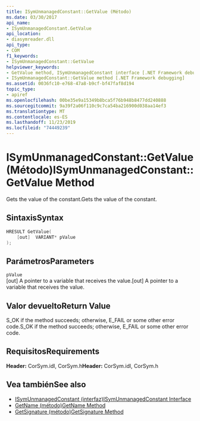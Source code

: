 ```yaml
---
title: ISymUnmanagedConstant::GetValue (Método)
ms.date: 03/30/2017
api_name:
- ISymUnmanagedConstant.GetValue
api_location:
- diasymreader.dll
api_type:
- COM
f1_keywords:
- ISymUnmanagedConstant::GetValue
helpviewer_keywords:
- GetValue method, ISymUnmanagedConstant interface [.NET Framework debugging]
- ISymUnmanagedConstant::GetValue method [.NET Framework debugging]
ms.assetid: 0036fc10-e768-47a8-b9cf-bf47faf8d194
topic_type:
- apiref
ms.openlocfilehash: 00be35e9a15349b8bca5f76b948b8477dd240888
ms.sourcegitcommit: 9a39f2a06f110c9c7ca54ba216900d038aa14ef3
ms.translationtype: MT
ms.contentlocale: es-ES
ms.lasthandoff: 11/23/2019
ms.locfileid: "74449239"
---
```

# <a name="isymunmanagedconstantgetvalue-method"></a><span data-ttu-id="2cbdb-102">ISymUnmanagedConstant::GetValue (Método)</span><span class="sxs-lookup"><span data-stu-id="2cbdb-102">ISymUnmanagedConstant::GetValue Method</span></span>
<span data-ttu-id="2cbdb-103">Gets the value of the constant.</span><span class="sxs-lookup"><span data-stu-id="2cbdb-103">Gets the value of the constant.</span></span>  
  
## <a name="syntax"></a><span data-ttu-id="2cbdb-104">Sintaxis</span><span class="sxs-lookup"><span data-stu-id="2cbdb-104">Syntax</span></span>  
  
```cpp  
HRESULT GetValue(  
    [out]  VARIANT* pValue  
);  
```  
  
## <a name="parameters"></a><span data-ttu-id="2cbdb-105">Parámetros</span><span class="sxs-lookup"><span data-stu-id="2cbdb-105">Parameters</span></span>  
 `pValue`  
 <span data-ttu-id="2cbdb-106">[out] A pointer to a variable that receives the value.</span><span class="sxs-lookup"><span data-stu-id="2cbdb-106">[out] A pointer to a variable that receives the value.</span></span>  
  
## <a name="return-value"></a><span data-ttu-id="2cbdb-107">Valor devuelto</span><span class="sxs-lookup"><span data-stu-id="2cbdb-107">Return Value</span></span>  
 <span data-ttu-id="2cbdb-108">S_OK if the method succeeds; otherwise, E_FAIL or some other error code.</span><span class="sxs-lookup"><span data-stu-id="2cbdb-108">S_OK if the method succeeds; otherwise, E_FAIL or some other error code.</span></span>  
  
## <a name="requirements"></a><span data-ttu-id="2cbdb-109">Requisitos</span><span class="sxs-lookup"><span data-stu-id="2cbdb-109">Requirements</span></span>  
 <span data-ttu-id="2cbdb-110">**Header:** CorSym.idl, CorSym.h</span><span class="sxs-lookup"><span data-stu-id="2cbdb-110">**Header:** CorSym.idl, CorSym.h</span></span>  
  
## <a name="see-also"></a><span data-ttu-id="2cbdb-111">Vea también</span><span class="sxs-lookup"><span data-stu-id="2cbdb-111">See also</span></span>

- [<span data-ttu-id="2cbdb-112">ISymUnmanagedConstant (interfaz)</span><span class="sxs-lookup"><span data-stu-id="2cbdb-112">ISymUnmanagedConstant Interface</span></span>](../../../../docs/framework/unmanaged-api/diagnostics/isymunmanagedconstant-interface.md)
- [<span data-ttu-id="2cbdb-113">GetName (método)</span><span class="sxs-lookup"><span data-stu-id="2cbdb-113">GetName Method</span></span>](../../../../docs/framework/unmanaged-api/diagnostics/isymunmanagedconstant-getname-method.md)
- [<span data-ttu-id="2cbdb-114">GetSignature (método)</span><span class="sxs-lookup"><span data-stu-id="2cbdb-114">GetSignature Method</span></span>](../../../../docs/framework/unmanaged-api/diagnostics/isymunmanagedconstant-getsignature-method.md)
